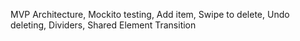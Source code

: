 MVP Architecture, Mockito testing, Add item, Swipe to delete, Undo deleting, Dividers, Shared Element Transition
